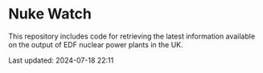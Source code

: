 # Nuke Watch

This repository includes code for retrieving the latest information available on the output of EDF nuclear power plants in the UK.

Last updated: 2024-07-18 22:11
